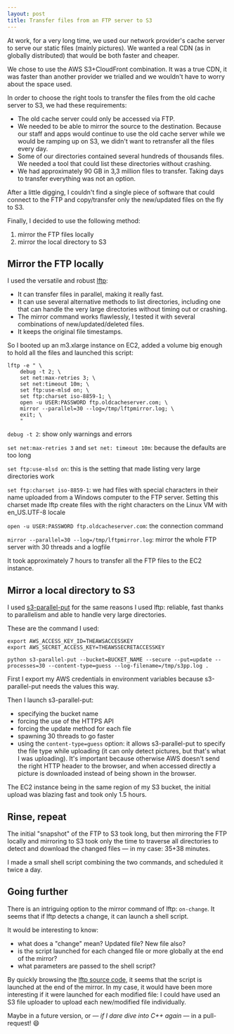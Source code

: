 ```yaml
---
layout: post
title: Transfer files from an FTP server to S3
---
```


At work, for a very long time, we used our network provider's cache server to serve our static files (mainly pictures).
We wanted a real CDN (as in globally distributed) that would be both faster and cheaper.

We chose to use the AWS S3+CloudFront combination. It was a true CDN, it was faster than another provider we trialled and we wouldn't have to worry about the space used.

In order to choose the right tools to transfer the files from the old cache server to S3, we had these requirements:

- The old cache server could only be accessed via FTP.
- We needed to be able to mirror the source to the destination. Because our staff and apps would continue to use the old cache server while we would be ramping up on S3, we didn't want to retransfer all the files every day.
- Some of our directories contained several hundreds of thousands files. We needed a tool that could list these directories without crashing.
- We had approximately 90 GB in 3,3 million files to transfer. Taking days to transfer everything was not an option.


After a little digging, I couldn't find a single piece of software that could connect to the FTP and copy/transfer only the new/updated files on the fly to S3.

Finally, I decided to use the following method:

1. mirror the FTP files locally
2. mirror the local directory to S3

Mirror the FTP locally
----------------------

I used the versatile and robust [lftp](http://lftp.yar.ru/):

- It can transfer files in parallel, making it really fast.
- It can use several alternative methods to list directories, including one that can handle the very large directories without timing out or crashing.
- The mirror command works flawlessly, I tested it with several combinations of new/updated/deleted files.
- It keeps the original file timestamps.

So I booted up an m3.xlarge instance on EC2, added a volume big enough to hold all the files and launched this script:

	lftp -e " \
		debug -t 2; \
		set net:max-retries 3; \
		set net:timeout 10m; \
		set ftp:use-mlsd on; \
		set ftp:charset iso-8859-1; \
		open -u USER:PASSWORD ftp.oldcacheserver.com; \
		mirror --parallel=30 --log=/tmp/lftpmirror.log; \
		exit; \
		"

`debug -t 2`: show only warnings and errors

`set net:max-retries 3` and `set net: timeout 10m`: because the defaults are too long

`set ftp:use-mlsd on`: this is the setting that made listing very large directories work

`set ftp:charset iso-8859-1`: we had files with special characters in their name uploaded from a Windows computer to the FTP server. Setting this charset made lftp create files with the right characters on the Linux VM with en_US.UTF-8 locale

`open -u USER:PASSWORD ftp.oldcacheserver.com`: the connection command

`mirror --parallel=30 --log=/tmp/lftpmirror.log`: mirror the whole FTP server with 30 threads and a logfile

It took approximately 7 hours to transfer all the FTP files to the EC2 instance.


Mirror a local directory to S3
------------------------------

I used [s3-parallel-put](https://github.com/twpayne/s3-parallel-put) for the same reasons I used lftp: reliable, fast thanks to parallelism and able to handle very large directories.

These are the command I used:

	export AWS_ACCESS_KEY_ID=THEAWSACCESSKEY
	export AWS_SECRET_ACCESS_KEY=THEAWSSECRETACCESSKEY

	python s3-parallel-put --bucket=BUCKET_NAME --secure --put=update --processes=30 --content-type=guess --log-filename=/tmp/s3pp.log .

First I export my AWS credentials in environment variables because s3-parallel-put needs the values this way.

Then I launch s3-parallel-put:

- specifying the bucket name
- forcing the use of the HTTPS API
- forcing the update method for each file
- spawning 30 threads to go faster
- using the `content-type=guess` option: it allows s3-parallel-put to specify the file type while uploading (it can only detect pictures, but that's what I was uploading). It's important because otherwise AWS doesn't send the right HTTP header to the browser, and when accessed directly a picture is downloaded instead of being shown in the browser.

The EC2 instance being in the same region of my S3 bucket, the initial upload was blazing fast and took only 1.5 hours.

Rinse, repeat
-------------

The initial "snapshot" of the FTP to S3 took long, but then mirroring the FTP locally and mirroring to S3 took only the time to traverse all directories to detect and download the changed files &mdash; in my case: 35+38 minutes.

I made a small shell script combining the two commands, and scheduled it twice a day.

Going further
-------------

There is an intriguing option to the mirror command of lftp: `on-change`. It seems that if lftp detects a change, it can launch a shell script.

It would be interesting to know:

- what does a "change" mean? Updated file? New file also?
- is the script launched for each changed file or more globally at the end of the mirror?
- what parameters are passed to the shell script?

By quickly browsing the [lftp source code](https://github.com/lavv17/lftp), it seems that the script is launched at the end of the mirror. In my case, it would have been more interesting if it were launched for each modified file: I could have used an S3 file uploader to upload each new/modified file individually.

Maybe in a future version, or *&mdash; if I dare dive into C++ again &mdash;* in a pull-request! :smile:
